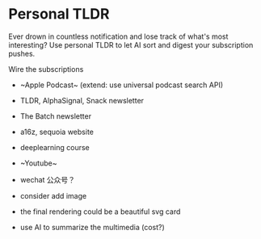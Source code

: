 # Personal TLDR
Ever drown in countless notification and lose track of what's most interesting? Use personal TLDR to let AI sort and digest your subscription pushes.

Wire the subscriptions
- ~Apple Podcast~ (extend: use universal podcast search API)
- TLDR, AlphaSignal, Snack newsletter
- The Batch newsletter
- a16z, sequoia website
- deeplearning course
- ~Youtube~
- wechat 公众号？


- consider add image
- the final rendering could be a beautiful svg card
- use AI to summarize the multimedia (cost?)